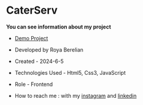 # CaterServ


**You can see information about my project**



- [Demo Project](https://royaberelian.github.io/Popup/)

- Developed by Roya Berelian

- Created - 2024-6-5

- Technologies Used - Html5, Css3, JavaScript

- Role - Frontend

- How to reach me : with my [instagram](https://www.instagram.com/berelian.web) and [linkedin](https://www.linkedin.com/in/RoyaBerelian)
